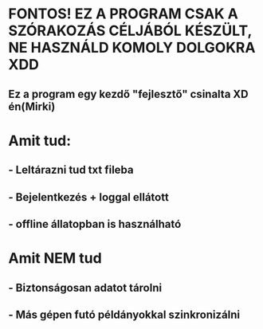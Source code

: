 # FONTOS! EZ A PROGRAM CSAK A SZÓRAKOZÁS CÉLJÁBÓL KÉSZÜLT, NE HASZNÁLD KOMOLY DOLGOKRA XDD
## Ez a program egy kezdő "fejlesztő" csinalta XD én(Mirki)
# Amit tud:
## - Leltárazni tud txt fileba
## - Bejelentkezés + loggal ellátott 
## - offline állatopban is használható 
# Amit NEM tud
## - Biztonságosan adatot tárolni 
## - Más gépen futó példányokkal szinkronizálni